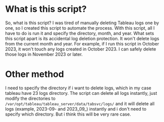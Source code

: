 # What is this script?

So, what is this script? I was tired of manually deleting Tableau logs one by one, so I created this script to automate the process. With this script, all I have to do is run it and specify the directory, month, and year. What sets this script apart is its accidental log deletion protection. It won't delete logs from the current month and year. For example, if I run this script in October 2023, it won't touch any logs created in October 2023. I can safely delete those logs in November 2023 or later.

# Other method

I need to specify the directory if i want to delete logs, which in my case tableau have 23 logs directory. The script can delete all logs instantly, just modify the directories to ```/var/opt/tableau/tableau_server/data/tabsvc/logs/``` and it will delete all logs (example, 2023-09- and 2023_09_) instantly and i don't need to specify which directory. But i think this will be very rare case.
